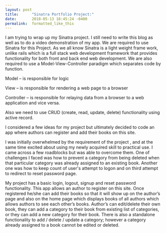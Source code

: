 ```yaml
---
layout: post
title:      "Sinatra Portfolio Project:"
date:       2018-05-13 18:45:24 -0400
permalink:  formatted_like_this
---
```



I am trying to wrap up my Sinatra project. I still need to write this blog as well as to do a video demonstration of my app. We are required to use Sinatra for this Project. As we all know Sinatra is a light weight frame work, unlike rails which is a full stack web development framework that provides functionality for both front and back end web development. We are also required to use a Model-View-Controller paradigm which separates code by function.

Model – is responsible for logic

View – is responsible for rendering a web page to a browser

Controller – is responsible for relaying data from a browser to a web application and vice versa.

Also we need to use CRUD (create, read, update, delete) functionality using active record.

I considered a few ideas for my project but ultimately decided to code an app where authors can register and add their books on this site.

I was initially overwhelmed by the requirement of the project , and at the same time excited about using my newly acquired skill to practical use. I came across a few roadblocks but was able to overcome them. One of challenges I faced was how to prevent a category from being deleted when that particular category was already assigned to an existing book. Another one was how to keep count of user's attempt to logon and on third attempt to redirect to reset password page. 

My project has a basic login, logout, signup and reset password functionality. This app allows an author to register on this site.  Once registered he/she can add their books so that  it will show up on the author’s page and also on the home page which displays books of all authors which allows authors to see each other’s books. Author’s can edit/delete their own book, they can add a category to their book from existing list of categories, or they can add a new category for their book. There is also a standalone functionality to add / delete / update a category; however a category already assigned to a book cannot be edited or deleted.

